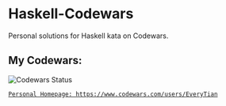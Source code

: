 # Haskell-Codewars
Personal solutions for Haskell kata on Codewars.

## My Codewars:

![Codewars Status](https://www.codewars.com/users/EveryTian/badges/large)

[`Personal Homepage: https://www.codewars.com/users/EveryTian`](https://www.codewars.com/users/EveryTian)
